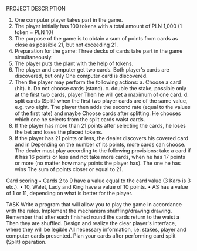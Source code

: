 PROJECT DESCRIPTION
1. One computer player takes part in the game.
2. The player initially has 100 tokens with a total amount of PLN 1,000 (1 token = PLN 10)
3. The purpose of the game is to obtain a sum of points from cards as close as possible 21, but not exceeding 21.
4. Preparation for the game: Three decks of cards take part in the game simultaneously.
5. The player puts the plant with the help of tokens.
6. The player and computer get two cards. Both player's cards are discovered, but only
One computer card is discovered.
7. Then the player may perform the following actions:
a. Choose a card (hit).
b. Do not choose cards (stand).
c. double the stake, possible only at the first two cards, player
Then he will get a maximum of one card.
d. split cards (Split) when the first two player cards are of the same value, e.g. two
eight. The player then adds the second rate (equal to the values of the first rate) and maybe
Choose cards after splitting. He chooses which one he selects from the split cards
waist cards.
8. If the player has more than 21 points after selecting the cards, he loses the bet and loses the placed
tokens.
9. If the player has 21 points or less, the dealer discovers his covered card and in
Depending on the number of its points, more cards can choose. The dealer must play according to
the following provisions: take a card if it has 16 points or less and not take more cards,
when he has 17 points or more (no matter how many points the player has). The one he has wins
The sum of points closer or equal to 21.

Card scoring
• Cards 2 to 9 have a value equal to the card value (3 Karo is 3 etc.).
• 10, Wałet, Lady and King have a value of 10 points.
• AS has a value of 1 or 11, depending on what is better for the player.

TASK
Write a program that will allow you to play the game in accordance with the rules. Implement the mechanism
shuffling/drawing drawing. Remember that after each finished round the cards return to the waist a
Then they are shuffled. Design and realize the clear player's interface, where they will be legible
All necessary information, i.e. stakes, player and computer cards presented.
Plan your cards after performing card split (Split) operation.
